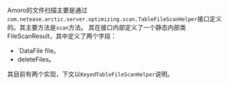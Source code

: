 Amoro的文件扫描主要是通过`com.netease.arctic.server.optimizing.scan.TableFileScanHelper`接口定义的。其主要方法是`scan`方法。
其在接口内部定义了一个静态内部类FileScanResult，其中定义了两个字段：
- `DataFile file。
- deleteFiles。

其目前有两个实现，下文以`KeyedTableFileScanHelper`说明。

